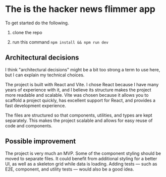 # The is the hacker news flimmer app

To get started do the following.

1. clone the repo

2. run this command ```npm install && npm run dev```


## Architectural decisions
I think "architectural decisions" might be a bit too strong a term to use here,
but I can explain my technical choices.

The project is built with React and Vite.
I chose React because I have many years of experience with it, and I believe its structure makes the project more readable and scalable.
Vite was chosen because it allows you to scaffold a project quickly, has excellent support for React, and provides a fast development experience.

The files are structured so that components, utilities, and types are kept separately.
This makes the project scalable and allows for easy reuse of code and components.

## Possible improvement
The project is very much an MVP.
Some of the component styling should be moved to separate files.
It could benefit from additional styling for a better UI, as well as a skeleton grid while data is loading.
Adding tests — such as E2E, component, and utility tests — would also be a good idea.
